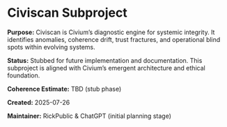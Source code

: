 <!-- Filename: README_civiscan.md -->
# Civiscan Subproject

**Purpose:**
Civiscan is Civium’s diagnostic engine for systemic integrity. It identifies anomalies, coherence drift, trust fractures, and operational blind spots within evolving systems.

**Status:**
Stubbed for future implementation and documentation. This subproject is aligned with Civium’s emergent architecture and ethical foundation.

**Coherence Estimate:**
TBD (stub phase)

**Created:** 2025-07-26

**Maintainer:** RickPublic & ChatGPT (initial planning stage)


